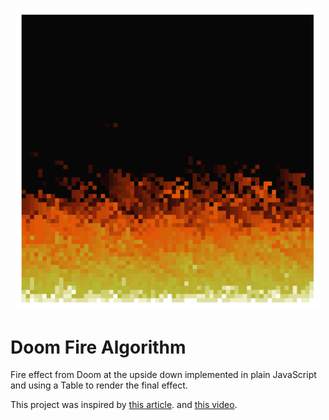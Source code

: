 <p align="center">
    <img src="https://github.com/caduopm/DOOM_fire_algorithm/blob/master/ss.png?raw=true" width="490">
</p>

# Doom Fire Algorithm
Fire effect from Doom at the upside down implemented in plain JavaScript and using a Table to render the final effect.

This project was inspired by [this article](http://fabiensanglard.net/doom_fire_psx/).
and [this video](https://www.youtube.com/watch?v=fxm8cadCqbs).
